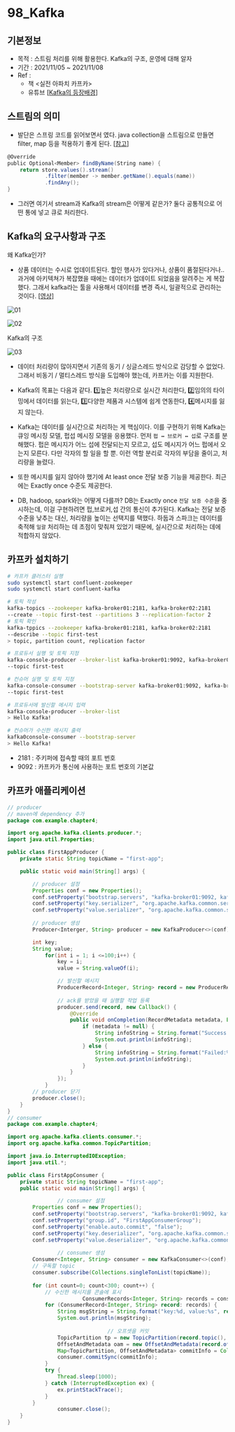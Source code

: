 # 98_Kafka

## 기본정보

- 목적 : 스트림 처리를 위해 활용한다. Kafka의 구조, 운영에 대해 알자
- 기간 : 2021/11/05 ~ 2021/11/08
- Ref :
  - 책 <실전 아파치 카프카>
  - 유튜브 [[Kafka의 등장배경](https://www.youtube.com/watch?v=waw0XXNX-uQ)]

## 스트림의 의미

- 발단은 스프링 코드를 읽어보면서 였다. 
  java collection을 스트림으로 만들면 filter, map 등을 적용하기 좋게 된다. [[참고](https://aljjabaegi.tistory.com/397)]

```scala
@Override
public Optional<Member> findByName(String name) {
    return store.values().stream()
            .filter(member -> member.getName().equals(name))
            .findAny();
}
```

- 그러면 여기서 stream과 Kafka의 stream은 어떻게 같은가? 
  둘다 공통적으로 어떤 통에 넣고 큐로 처리한다.



## Kafka의 요구사항과 구조

왜 Kafka인가?

- 상품 데이터는 수시로 업데이트된다. 할인 행사가 있다거나, 상품이 품절된다거나.. 과거에 아키텍쳐가 복잡했을 때에는 데이터가 업데이트 되었음을 알려주는 게 복잡했다. 그래서 kafka라는 툴을 사용해서 데이터를 변경 즉시, 일괄적으로 관리하는 것이다. [[영상\]](https://www.youtube.com/watch?v=waw0XXNX-uQ)

![01](./asset/kafka01.png)

![02](./asset/kafka02.png)



Kafka의 구조

![03](./asset/kafka03.jpeg)

- 데이터 처리량이 많아지면서 기존의 동기 / 싱글스레드 방식으로 감당할 수 없었다. 그래서 비동기 / 멀티스레드 방식을 도입해야 했는데, 카프카는 이를 지원한다.

- Kafka의 목표는 다음과 같다. 1️⃣높은 처리량으로 실시간 처리한다, 2️⃣임의의 타이밍에서 데이터를 읽는다, 3️⃣다양한 제품과 시스템에 쉽게 연동한다, 4️⃣메시지를 잃지 않는다.
- Kafka는 데이터를 실시간으로 처리하는 게 핵심이다. 이를 구현하기 위해 Kafka는 큐잉 메시징 모델, 펍섭 메시징 모델을 응용했다. 먼저 `펍 ↔ 브로커 ↔ 섭`로 구조를 분해했다. 펍은 메시지가 어느 섭에 전달되는지 모르고, 섭도 메시지가 어느 펍에서 오는지 모른다. 다만 각자의 할 일을 할 뿐. 이런 역할 분리로 각자의 부담을 줄이고, 처리량을 늘렸다.
- 또한 메시지를 잃지 않아야 했기에 At least once 전달 보증 기능을 제공한다. 최근에는 Exactly once 수준도 제공한다.
- DB, hadoop, spark와는 어떻게 다를까? DB는 Exactly once `전달 보증 수준`을 중시하는데, 이걸 구현하려면 펍,브로커,섭 간의 통신이 추가된다. Kafka는 전달 보증 수준을 낮추는 대신, 처리량을 높이는 선택지를 택했다. 하둡과 스파크는 데이터를 축적해 `일괄` 처리하는 데 초점이 맞춰져 있었기 때문에, 실시간으로 처리하는 데에 적합하지 않았다.



## 카프카 설치하기

```bash
# 카프카 클러스터 실행
sudo systemctl start confluent-zookeeper
sudo systemctl start confluent-kafka

# 토픽 작성
kafka-topics --zookeeper kafka-broker01:2181, kafka-broker02:2181 
--create --topic first-test --partitions 3 --replication-factor 2
# 토픽 확인
kafka-tppics --zookeeper kafka-broker01:2181, kafka-broker02:2181
--describe --topic first-test
> topic, partition count, replication factor

# 프로듀서 실행 및 토픽 지정
kafka-console-producer --broker-list kafka-broker01:9092, kafka-broker02:9092
--topic first-test

# 컨슈머 실행 및 토픽 지정
kafka-console-consumer --bootstrap-server kafka-broker01:9092, kafka-broker02:9092
--topic first-test

# 프로듀서에 발신할 메시지 입력
kafka-console-producer --broker-list
> Hello Kafka!

# 컨슈머가 수신한 메시지 출력
kafka0console-consumer --bootstrap-server
> Hello Kafka!
```

- 2181 : 주키퍼에 접속할 때의 포트 번호
- 9092 : 카프카가 통신에 사용하는 포트 번호의 기본값



## 카프카 애플리케이션

```java
// producer
// maven에 dependency 추가
package com.example.chapter4;

import org.apache.kafka.clients.producer.*;
import java.util.Properties;

public class FirstAppProducer {
    private static String topicName = "first-app";

    public static void main(String[] args) {

        // producer 설정
        Properties conf = new Properties();
        conf.setProperty("bootstrap.servers", "kafka-broker01:9092, kafka-broker02:9092");
        conf.setProperty("key.serializer", "org.apache.kafka.common.serialization.IntegerSerializer");
        conf.setProperty("value.serializer", "org.apache.kafka.common.serialization.StringSerializer");
        
        // producer 생성
        Producer<Interger, String> producer = new KafkaProducer<>(conf);

        int key;
        String value;
            for(int i = 1; i <=100;i++) {
                key = i;
                value = String.valueOf(i);

                // 발신할 메시지
                ProducerRecord<Integer, String> record = new ProducerRecord<>(topicName, key, value);
                
                // ack를 받았을 때 실행할 작업 등록
                producer.send(record, new Callback() {
                    @Override
                    public void onCompletion(RecordMetadata metadata, Exception e) {
                        if (metadata != null) {
                            String infoString = String.format("Success partition:%d, offset:%d", metadata.partition(), metadata.offset());
                            System.out.println(infoString);
                        } else {
                            String infoString = String.format("Failed:%s", e.getMessage());
                            System.out.println(infoString);
                        }
                    }
                });
            }
        // producer 닫기
	    producer.close();
    }
}
// consumer
package com.example.chapter4;

import org.apache.kafka.clients.consumer.*;
import org.apache.kafka.common.TopicPartition;

import java.io.InterruptedIOException;
import java.util.*;

public class FirstAppConsumer {
    private static String topicName = "first-app";
    public static void main(String[] args) {

				// consumer 설정
        Properties conf = new Properties();
        conf.setProperty("bootstrap.servers", "kafka-broker01:9092, kafka-broker02:9092");
        conf.setProperty("group.id", "FirstAppConsumerGroup");
        conf.setProperty("enable.auto.commit", "false");
        conf.setProperty("key.deserializer", "org.apache.kafka.common.serialization.IntegerDeserializer");
        conf.setProperty("value.deserializer", "org.apache.kafka.common.serialization.StringDeserializer");
	
				// consumer 생성
        Consumer<Integer, String> consumer = new KafkaConsumer<>(conf);
        // 구독할 topic
        consumer.subscribe(Collections.singleTonList(topicName));
        
        for (int count=0; count<300; count++) {
            // 수신한 메시지를 콘솔에 표시
						ConsumerRecords<Integer, String> records = consumer.poll(1);
            for (ConsumerRecord<Integer, String> record: records) {
                String msgString = String.format("key:%d, value:%s", record.key(), record.value());
                System.out.println(msgString);
                
								// 오프셋을 커밋
                TopicPartition tp = new TopicPartition(record.topic(), record.partition());
                OffsetAndMetadata oam = new OffsetAndMetadata(record.offset() + 1);
                Map<TopicPartition, OffsetAndMetadata> commitInfo = Collections.singletonMap(tp, oam);
                consumer.commitSync(commitInfo);
            }
            try {
                Thread.sleep(1000);
            } catch (InterruptedException ex) {
                ex.printStackTrace();
            }
        }
				consumer.close();
    }
}
```